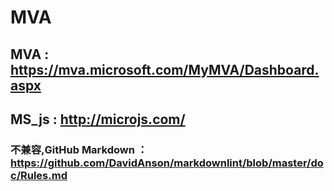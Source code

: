 # MVA

## MVA : <https://mva.microsoft.com/MyMVA/Dashboard.aspx>

## MS_js : <http://microjs.com/>

### 不兼容,GitHub Markdown ：<https://github.com/DavidAnson/markdownlint/blob/master/doc/Rules.md>